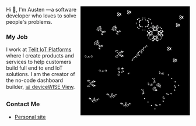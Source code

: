 
<a target="_blank" href="https://github.com/astone2014/game-of-life"><img align="right" height="300px" src="/cgol.gif"></a>
Hi 👋, I'm Austen —a software developer who loves to solve people's problems.

### My Job
I work at [Telit IoT Platforms](https://www.telit.com/) where I create products and services to help customers build full end to end IoT solutions. I am the creator of the no-code dashboard builder, [📊 deviceWISE View](https://view.devicewise.com/).

### Contact Me
* [Personal site](https://austen.info)
